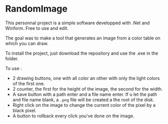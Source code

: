 # RandomImage

This personnal project is a simple software developped with .Net and Winform. Free to use and edit. 

The goal was to make a tool that generates an image from a color table on which you can draw.

To install the project, just download the repository and use the .exe in the folder.

To use : 
* 2 drawing buttons, one with all color an other with only the light colors of the first one.
* 2 counter, the first for the height of the image, the second for the width.
* A save button with a path enter and a file name enter. If u let the path and file name blank, a ``.png`` file will be created a the root of the disk.
* Right click on the image to change the current color of the pixel by a black pixel.
* A button to rollback every click you've done on the image.
